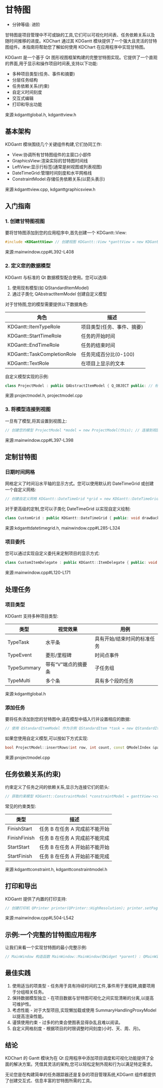 # 甘特图

- 分钟等级: 进阶

甘特图是项目管理中不可或缺的工具,它们可以可视化时间表、任务依赖关系以及随时间推移的进度。KDChart 通过其 KDGantt 模块提供了一个强大且灵活的甘特图组件。本指南将帮助您了解如何使用 KDChart 在应用程序中实现甘特图。

KDGantt 是一个基于 Qt 图形视图框架构建的完整甘特图实现。它提供了一个直观的界面,用于显示和操作项目时间表,支持以下功能:

* 多种项目类型(任务、事件和摘要)
* 分层任务结构
* 任务依赖关系(约束)
* 自定义时间刻度
* 交互式编辑
* 打印和导出功能

来源:kdganttglobal.h, kdganttview.h

## 基本架构

KDGantt 模块围绕几个关键组件构建,它们协同工作:

* View:协调所有甘特图组件的主窗口小部件
* GraphicsView:渲染实际的甘特图时间线
* LeftView:显示行标签(通常是树视图或列表视图)
* DateTimeGrid:管理时间刻度和水平网格线
* ConstraintModel:存储任务依赖关系(以箭头表示)

来源:kdganttview.cpp, kdganttgraphicsview.h

## 入门指南

### 1. 创建甘特图视图

要将甘特图添加到您的应用程序中,首先创建一个 KDGantt::View:

```cpp
#include <KDGanttView> // 创建视图 KDGantt::View *ganttView = new KDGantt::View(this); // 设置为中央窗口小部件 setCentralWidget(ganttView);
```

来源:mainwindow.cpp#L392-L408

### 2. 定义您的数据模型

KDGantt 与标准的 Qt 数据模型配合使用。您可以选择:

1. 使用现有模型(如 QStandardItemModel)
2. 通过子类化 QAbstractItemModel 创建自定义模型

对于甘特图,您的模型需要提供以下数据角色:

| 角色 | 描述 |
| --- | --- |
| KDGantt::ItemTypeRole | 项目类型(任务、事件、摘要) |
| KDGantt::StartTimeRole | 任务的开始时间 |
| KDGantt::EndTimeRole | 任务的结束时间 |
| KDGantt::TaskCompletionRole | 任务完成百分比(0-100) |
| KDGantt::TextRole | 在项目上显示的文本 |

自定义模型实现的示例:

```cpp
class ProjectModel : public QAbstractItemModel { Q_OBJECT public: // 标准 QAbstractItemModel 实现 // 为每个项目提供甘特图特定数据: QVariant data(const QModelIndex &idx, int role = Qt::DisplayRole) const override { if (!idx.isValid()) return QVariant(); Node *node = static_cast<Node*>(idx.internalPointer()); switch (role) { case KDGantt::ItemTypeRole: return node->type(); // 返回 KDGantt::TypeTask, TypeEvent 等 case KDGantt::StartTimeRole: return node->start(); // 返回 QDateTime case KDGantt::EndTimeRole: return node->end(); // 返回 QDateTime case KDGantt::TaskCompletionRole: return node->completion(); // 返回 int (0-100) // 其他角色... } return QVariant(); } // ... };
```

来源:projectmodel.h, projectmodel.cpp

### 3. 将模型连接到视图

一旦有了模型,将其设置到视图上:

```cpp
// 创建您的模型 ProjectModel *model = new ProjectModel(this); // 连接到视图 ganttView->setModel(model); // 可选,设置选择模型 ganttView->setSelectionModel(new QItemSelectionModel(model));
```

来源:mainwindow.cpp#L397-L398

## 定制甘特图

### 日期时间网格

网格定义了时间沿水平轴的显示方式。您可以使用默认的 DateTimeGrid 或创建一个自定义网格:

```cpp
// 创建自定义网格 KDGantt::DateTimeGrid *grid = new KDGantt::DateTimeGrid(); grid->setScale(KDGantt::DateTimeGrid::ScaleDay); // 设置刻度为天 grid->setDayWidth(30); // 每天的宽度(像素) grid->setRowHeight(30); // 每行的高度(像素) // 设置周末 QSet<Qt::DayOfWeek> weekends; weekends << Qt::Saturday << Qt::Sunday; grid->setFreeDays(weekends); grid->setFreeDaysBrush(QBrush(QColor(220, 230, 240))); // 周末为浅蓝色 // 将网格应用到视图 ganttView->setGrid(grid);
```

对于更高级的定制,您可以子类化 DateTimeGrid 以实现自定义绘制:

```cpp
class CustomGrid : public KDGantt::DateTimeGrid { public: void drawBackground(QPainter *painter, const QRectF &rect) override { // 自定义背景绘制代码 } void drawForeground(QPainter *painter, const QRectF &rect) override { // 自定义前景绘制代码 } };
```

来源:kdganttdatetimegrid.h, mainwindow.cpp#L285-L324

### 项目委托

您可以通过实现自定义委托来定制项目的显示方式:

```cpp
class CustomItemDelegate : public KDGantt::ItemDelegate { public: void drawGanttItem(QPainter* painter, const KDGantt::StyleOptionGanttItem& opt, const QModelIndex& idx) override { // 自定义甘特图项目绘制代码 // 或者调用基类实现以进行标准渲染 KDGantt::ItemDelegate::drawGanttItem(painter, opt, idx); } }; // 应用委托 ganttView->setItemDelegate(new CustomItemDelegate(ganttView));
```

来源:mainwindow.cpp#L120-L171

## 处理任务

### 项目类型

KDGantt 支持多种项目类型:

| 类型 | 视觉效果 | 用例 |
| --- | --- | --- |
| TypeTask | 水平条 | 具有开始/结束时间的标准任务 |
| TypeEvent | 菱形/里程碑 | 时间点事件 |
| TypeSummary | 带有“V”端点的摘要条 | 子任务组 |
| TypeMulti | 多个条 | 具有多个段的任务 |

来源:kdganttglobal.h

### 添加任务

要将任务添加到您的甘特图中,请在模型中插入行并设置相应的数据:

```cpp
// 使用 QStandardItemModel 作为示例 QStandardItem *task = new QStandardItem("实现功能 X"); // 设置甘特图特定属性 task->setData(KDGantt::TypeTask, KDGantt::ItemTypeRole); task->setData(QDateTime::currentDateTime(), KDGantt::StartTimeRole); task->setData(QDateTime::currentDateTime().addDays(5), KDGantt::EndTimeRole); task->setData(30, KDGantt::TaskCompletionRole); // 完成 30% // 添加到模型 model->appendRow(task);
```

如果您使用自定义模型,可以按如下方式实现:

```cpp
bool ProjectModel::insertRows(int row, int count, const QModelIndex &parent) { beginInsertRows(parent, row, row + count - 1); // 创建新节点 Node *parentNode = nodeForIndex(parent); for (int i = 0; i < count; ++i) { Node *newNode = new Node(parentNode); // 设置默认值 newNode->setStart(QDateTime::currentDateTime()); newNode->setEnd(QDateTime::currentDateTime().addDays(1)); newNode->setType(KDGantt::TypeTask); newNode->setLabel("新任务"); parentNode->insertChild(row + i, newNode); } endInsertRows(); return true; }
```

来源:projectmodel.cpp

## 任务依赖关系(约束)

约束定义了任务之间的依赖关系,显示为连接它们的箭头:

```cpp
// 获取约束模型 KDGantt::ConstraintModel *constraintModel = ganttView->constraintModel(); // 创建约束(任务 A 完成后任务 B 才能开始) // 您需要两个任务的 QModelIndex QModelIndex taskA = model->index(0, 0); QModelIndex taskB = model->index(1, 0); KDGantt::Constraint constraint(taskA, taskB, KDGantt::Constraint::FinishStart); constraintModel->addConstraint(constraint);
```

常见的约束类型:

| 类型 | 描述 |
| --- | --- |
| FinishStart | 任务 B 在任务 A 完成前不能开始 |
| FinishFinish | 任务 B 在任务 A 完成前不能完成 |
| StartStart | 任务 B 在任务 A 开始前不能开始 |
| StartFinish | 任务 B 在任务 A 开始前不能完成 |

来源:kdganttconstraint.h, kdganttconstraintmodel.h

## 打印和导出

KDGantt 提供了内置的打印支持:

```cpp
// 创建打印机 QPrinter printer(QPrinter::HighResolution); printer.setPageOrientation(QPageLayout::Landscape); printer.setColorMode(QPrinter::Color); // 显示打印对话框 QPrintDialog dialog(&printer, this); if (dialog.exec() == QDialog::Accepted) { // 打印图表 ganttView->print(&printer); } // 用于 PDF 导出 printer.setOutputFormat(QPrinter::PdfFormat); printer.setOutputFileName("project_schedule.pdf"); ganttView->print(&printer, true, true); // 包含行和列标签
```

来源:mainwindow.cpp#L504-L542

## 示例:一个完整的甘特图应用程序

让我们来看一个实现甘特图的最小完整示例:

```cpp
// MainWindow 构造函数 MainWindow::MainWindow(QWidget *parent) : QMainWindow(parent) { // 1. 创建模型 auto *model = new QStandardItemModel(this); model->setHorizontalHeaderLabels(QStringList() << "任务" << "类型"); // 2. 创建并设置甘特图视图 auto *ganttView = new KDGantt::View(this); ganttView->setModel(model); ganttView->setSelectionModel(new QItemSelectionModel(model)); setCentralWidget(ganttView); // 3. 设置自定义网格 auto *grid = new KDGantt::DateTimeGrid(); grid->setScale(KDGantt::DateTimeGrid::ScaleDay); grid->setDayWidth(50); ganttView->setGrid(grid); // 4. 添加一些示例任务 QDateTime now = QDateTime::currentDateTime(); // 任务 1 QStandardItem *task1 = new QStandardItem("设计"); task1->setData(KDGantt::TypeTask, KDGantt::ItemTypeRole); task1->setData(now, KDGantt::StartTimeRole); task1->setData(now.addDays(5), KDGantt::EndTimeRole); task1->setData(50, KDGantt::TaskCompletionRole); // 任务 2 QStandardItem *task2 = new QStandardItem("实现"); task2->setData(KDGantt::TypeTask, KDGantt::ItemTypeRole); task2->setData(now.addDays(5), KDGantt::StartTimeRole); task2->setData(now.addDays(10), KDGantt::EndTimeRole); task2->setData(20, KDGantt::TaskCompletionRole); // 里程碑 QStandardItem *milestone = new QStandardItem("发布"); milestone->setData(KDGantt::TypeEvent, KDGantt::ItemTypeRole); milestone->setData(now.addDays(10), KDGantt::StartTimeRole); milestone->setData(now.addDays(10), KDGantt::EndTimeRole); // 添加项目到模型 model->appendRow(QList<QStandardItem*>() << task1 << new QStandardItem("任务")); model->appendRow(QList<QStandardItem*>() << task2 << new QStandardItem("任务")); model->appendRow(QList<QStandardItem*>() << milestone << new QStandardItem("事件")); // 5. 添加约束 auto *constraintModel = ganttView->constraintModel(); constraintModel->addConstraint(KDGantt::Constraint( model->index(0, 0), model->index(1, 0))); constraintModel->addConstraint(KDGantt::Constraint( model->index(1, 0), model->index(2, 0))); }
```

## 最佳实践

1. 使用适当的项类型 - 任务用于具有持续时间的工件,事件用于里程碑,摘要项用于分组相关任务。
2. 保持数据模型独立 - 在项目数据与甘特图可视化之间实现清晰的分离,以提高可维护性。
3. 考虑性能 - 对于大型项目,实现懒加载或使用 SummaryHandlingProxyModel 以提高渲染性能。
4. 谨慎使用约束 - 过多的约束会使图表显得杂乱且难以阅读。
5. 自定义网格刻度 - 根据项目的时限调整时间刻度(小时、天、周、月)。

## 结论

KDChart 的 Gantt 模块为在 Qt 应用程序中添加项目调度和可视化功能提供了全面的解决方案。凭借其灵活的架构,您可以轻松定制外观和行为以满足特定需求。

无论您是在构建简单的任务跟踪器还是复杂的项目管理系统,KDGantt 组件都提供了创建交互式、信息丰富的甘特图所需的工具。